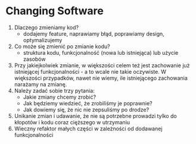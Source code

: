 # Changing Software

1. Dlaczego zmieniamy kod?
    * dodajemy feature, naprawiamy błąd, poprawiamy design, optymalizujemy
2. Co może się zmienić po zmianie kodu?
   * struktura kodu, funkcjonalność (nowa lub istniejąca) lub użycie zasobów
3. Przy jakiejkolwiek zmianie, w większości celem też jest zachowanie już istniejącej funkcjonalności - 
a to wcale nie takie oczywiste. W większości przypadków, nawet nie wiemy, ile istniejącego zachowania narażamy na zmianę. 
4. Należy zadać sobie trzy pytania:
   * Jakie zmiany chcemy zrobić?
   * Jak będziemy wiedzieć, że zrobiliśmy je poprawnie?
   * Jak dowiemy się, że nic nie zepsuliśmy po drodze?
5. Unikanie zmian i udawanie, że nie są potrzebne prowadzi tylko do kłopotów i kodu coraz cięższego w utrzymaniu
6. Wieczny refaktor małych części w zależności od dodawanej funkcjonalności